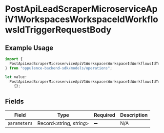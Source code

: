 # PostApiLeadScraperMicroserviceApiV1WorkspacesWorkspaceIdWorkflowsIdTriggerRequestBody

## Example Usage

```typescript
import {
  PostApiLeadScraperMicroserviceApiV1WorkspacesWorkspaceIdWorkflowsIdTriggerRequestBody,
} from "oppulence-backend-sdk/models/operations";

let value:
  PostApiLeadScraperMicroserviceApiV1WorkspacesWorkspaceIdWorkflowsIdTriggerRequestBody =
    {};
```

## Fields

| Field                    | Type                     | Required                 | Description              |
| ------------------------ | ------------------------ | ------------------------ | ------------------------ |
| `parameters`             | Record<string, *string*> | :heavy_minus_sign:       | N/A                      |